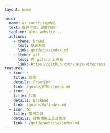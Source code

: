```yaml
---
layout: home

hero:
  name: Xi-Yuer的博客网站
  text: 既往不恋，纵情向前!
  tagline: blog website...
  actions:
    - theme: brand
      text: 快速开始
      link: guide/js/index.md
    - theme: alt
      text: 在 github 上查看
      link: https://github.com/vuejs/vitepress
features:
  - icon: ⚡️
    title: 前端
    details: FrontEnd
    link: /guide/HTML/index.md
  - icon: 💡
    title: 后端
    details: BackEnd
    link: /guide/Go/index.md
  - icon: 🛠️
    title: 常用工具
    details: 搜集常用工具及类库
    link : /guide/Website/index.md
---
```


